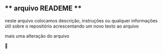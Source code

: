 ## ** arquivo READEME **
neste arquivo colocamos descrição, instruções ou qualquer informações útil sobre o repositório
acrescentando um novo texto ao arquivo

mais uma alteração do arquivo  

🎈